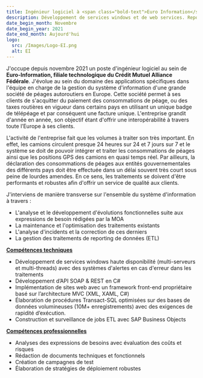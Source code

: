 ```yaml
---
title: Ingénieur logiciel à <span class="bold-text">Euro Information</span>, Strasbourg, France
description: Développement de services windows et de web services. Reporting de données.
date_begin_month: Novembre
date_begin_year: 2021
date_end_month: Aujourd'hui
logo:
  src: /Images/Logo-EI.png
  alt: EI
---
```


J'occupe depuis novembre 2021 un poste d'ingénieur logiciel au sein de **Euro-Information, filiale technologique du Crédit Mutuel Alliance Fédérale**.
J'évolue au sein du domaine des applications spécifiques dans l'équipe en charge de la gestion du système d'information d'une grande société de péages autoroutiers en Europe. Cette société permet à ses clients de s'acquitter du paiement des consommations de péage, ou des taxes routières en vigueur dans certains pays en utilisant un unique badge de télépéage et par conséquent une facture unique.
L'entreprise grandit d'année en année, son objectif étant d'offrir une interopérabilité à travers toute l’Europe à ses clients.

L'activité de l'entreprise fait que les volumes à traiter son très important. En effet, les camions circulent presque 24 heures sur 24 et 7 jours sur 7 et le système se doit de pouvoir intégrer et traiter les consommations de péages ainsi que les positions GPS des camions en quasi temps réel. Par ailleurs, la déclaration des consommations de péages aux entités gouvernementales des différents pays doit être effectuée dans un délai souvent très court sous peine de lourdes amendes. En ce sens, les traitements se doivent d'être performants et robustes afin d'offrir un service de qualité aux clients.

J'interviens de manière transverse sur l'ensemble du système d'information à travers :

- L'analyse et le développement d'évolutions fonctionnelles suite aux expressions de besoin rédigées par la MOA
- La maintenance et l'optimisation des traitements existants
- L'analyse d'incidents et la correction de ces derniers
- La gestion des traitements de reporting de données (ETL)

<ins>**Compétences techniques**</ins>

- Développement de services windows haute disponibilité (multi-serveurs et multi-threads) avec des systèmes d'alertes en cas d'erreur dans les traitements
- Développement d’API SOAP & REST en C#
- Implémentation de sites web avec un framework front-end propriétaire basé sur l’architecture MVC (XML, XAML, C#)
- Élaboration de procédures Transact-SQL optimisées sur des bases de données volumineuses (10M+ enregistrements) avec des exigences de rapidité d’exécution.
- Construction et surveillance de jobs ETL avec SAP Business Objects

<ins>**Compétences professionnelles**</ins>

- Analyses des expressions de besoins avec évaluation des coûts et risques
- Rédaction de documents techniques et fonctionnels
- Création de campagnes de test
- Élaboration de stratégies de déploiement robustes
